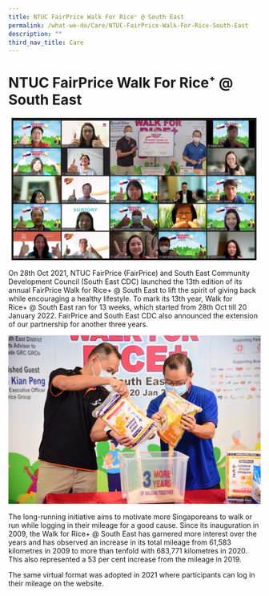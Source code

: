 ```yaml
---
title: NTUC FairPrice Walk For Rice⁺ @ South East
permalink: /what-we-do/Care/NTUC-FairPrice-Walk-For-Rice-South-East
description: ""
third_nav_title: Care
---
```

NTUC FairPrice Walk For Rice⁺ @ South East
============================
![Walk for Rice+ 2021](/images/What%20We%20Do/CARE/Group%20pic.jpg)

On 28th Oct 2021, NTUC FairPrice (FairPrice) and South East Community Development Council (South East CDC) launched the 13th edition of its annual FairPrice Walk for Rice+ @ South East to lift the spirit of giving back while encouraging a healthy lifestyle. To mark its 13th year, Walk for Rice+ @ South East ran for 13 weeks, which started from 28th Oct till 20 January 2022. FairPrice and South East CDC also announced the extension of our partnership for another three years.

![Mayor Fahmi & Mr Seah](/images/What%20We%20Do/CARE/IMG_0129.jpg)

The long-running initiative aims to motivate more Singaporeans to walk or run while logging in their mileage for a good cause. Since its inauguration in 2009, the Walk for Rice+ @ South East has garnered more interest over the years and has observed an increase in its total mileage from 61,583 kilometres in 2009 to more than tenfold with 683,771 kilometres in 2020. This also represented a 53 per cent increase from the mileage in 2019. 

The same virtual format was adopted in 2021 where participants can log in their mileage on the website.